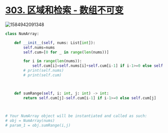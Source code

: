 # [303. 区域和检索 - 数组不可变](https://leetcode-cn.com/problems/range-sum-query-immutable/)

![1584942091348](C:\Users\75043\AppData\Roaming\Typora\typora-user-images\1584942091348.png)

```python
class NumArray:

    def __init__(self, nums: List[int]):
        self.nums=nums
        self.cum=[0 for _ in range(len(nums))]

        for i in range(len(nums)):
            self.cum[i]=self.nums[i]+self.cum[i-1] if i-1>=0 else self.nums[i]
        # print(self.nums)
        # print(self.cum)

        

    def sumRange(self, i: int, j: int) -> int:
        return self.cum[j]-self.cum[i-1] if i-1>=0 else self.cum[j]
        


# Your NumArray object will be instantiated and called as such:
# obj = NumArray(nums)
# param_1 = obj.sumRange(i,j)
```

